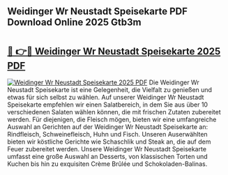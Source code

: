 ## Weidinger Wr Neustadt Speisekarte PDF Download Online 2025 Gtb3m

# <h2><a href="http://gc68yx.nevu.top/?p=Weidinger+Wr+Neustadt+Speisekarte">🔗 👉🔴 Weidinger Wr Neustadt Speisekarte 2025 PDF</a></h2>

[![Weidinger Wr Neustadt Speisekarte 2025 PDF](https://i.imgur.com/dBaPXMq.png)](http://gc68yx.nevu.top/?p=Weidinger+Wr+Neustadt+Speisekarte)
Die Weidinger Wr Neustadt Speisekarte ist eine Gelegenheit, die Vielfalt zu genießen und etwas für sich selbst zu wählen. Auf unserer Weidinger Wr Neustadt Speisekarte empfehlen wir einen Salatbereich, in dem Sie aus über 10 verschiedenen Salaten wählen können, die mit frischen Zutaten zubereitet werden. Für diejenigen, die Fleisch mögen, bieten wir eine umfangreiche Auswahl an Gerichten auf der Weidinger Wr Neustadt Speisekarte an: Rindfleisch, Schweinefleisch, Huhn und Fisch. Unseren Auserwählten bieten wir köstliche Gerichte wie Schaschlik und Steak an, die auf dem Feuer zubereitet werden. Unsere Weidinger Wr Neustadt Speisekarte umfasst eine große Auswahl an Desserts, von klassischen Torten und Kuchen bis hin zu exquisiten Crème Brûlée und Schokoladen-Balinas.
